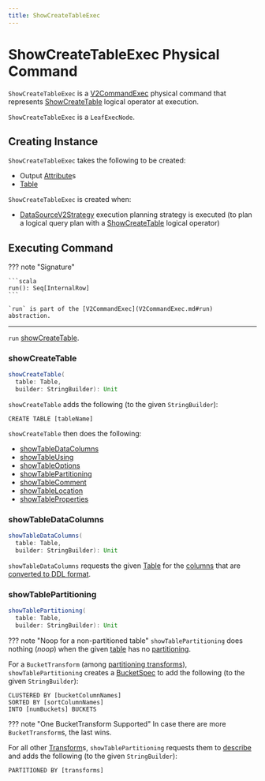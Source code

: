 ```yaml
---
title: ShowCreateTableExec
---
```


# ShowCreateTableExec Physical Command

`ShowCreateTableExec` is a [V2CommandExec](V2CommandExec.md) physical command that represents [ShowCreateTable](../logical-operators/ShowCreateTable.md) logical operator at execution.

`ShowCreateTableExec` is a `LeafExecNode`.

## Creating Instance

`ShowCreateTableExec` takes the following to be created:

* <span id="output"> Output [Attribute](../expressions/Attribute.md)s
* <span id="table"> [Table](../connector/Table.md)

`ShowCreateTableExec` is created when:

* [DataSourceV2Strategy](../execution-planning-strategies/DataSourceV2Strategy.md) execution planning strategy is executed (to plan a logical query plan with a [ShowCreateTable](../logical-operators/ShowCreateTable.md) logical operator)

## <span id="run"> Executing Command

??? note "Signature"

    ```scala
    run(): Seq[InternalRow]
    ```

    `run` is part of the [V2CommandExec](V2CommandExec.md#run) abstraction.

---

`run` [showCreateTable](#showCreateTable).

### <span id="showCreateTable"> showCreateTable

```scala
showCreateTable(
  table: Table,
  builder: StringBuilder): Unit
```

`showCreateTable` adds the following (to the given `StringBuilder`):

```text
CREATE TABLE [tableName]
```

`showCreateTable` then does the following:

* [showTableDataColumns](#showTableDataColumns)
* [showTableUsing](#showTableUsing)
* [showTableOptions](#showTableOptions)
* [showTablePartitioning](#showTablePartitioning)
* [showTableComment](#showTableComment)
* [showTableLocation](#showTableLocation)
* [showTableProperties](#showTableProperties)

### <span id="showTableDataColumns"> showTableDataColumns

```scala
showTableDataColumns(
  table: Table,
  builder: StringBuilder): Unit
```

`showTableDataColumns` requests the given [Table](../connector/Table.md) for the [columns](../connector/Table.md#columns) that are [converted to DDL format](../types/StructField.md#toDDL).

### <span id="showTablePartitioning"> showTablePartitioning

```scala
showTablePartitioning(
  table: Table,
  builder: StringBuilder): Unit
```

??? note "Noop for a non-partitioned table"
    `showTablePartitioning` does nothing (_noop_) when the given [table](../connector/Table.md) has no [partitioning](../connector/Table.md#partitioning).

For a `BucketTransform` (among [partitioning transforms](../connector/Table.md#partitioning)), `showTablePartitioning` creates a [BucketSpec](../bucketing/BucketSpec.md) to add the following (to the given `StringBuilder`):

```text
CLUSTERED BY [bucketColumnNames]
SORTED BY [sortColumnNames]
INTO [numBuckets] BUCKETS
```

??? note "One BucketTransform Supported"
    In case there are more `BucketTransform`s, the last wins.

For all other [Transform](../connector/Transform.md)s, `showTablePartitioning` requests them to [describe](../connector/Expression.md#describe) and adds the following (to the given `StringBuilder`):

```text
PARTITIONED BY [transforms]
```

